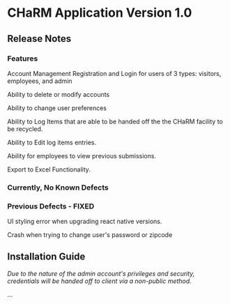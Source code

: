 # CHaRM Application Version 1.0


## Release Notes 

### Features

Account Management
Registration and Login for users of 3 types: visitors, employees, and admin
  
Ability to delete or modify accounts
  
  
Ability to change user preferences

Ability to Log Items that are able to be handed off the the CHaRM facility to be recycled.

Ability to Edit log items entries.

Ability for employees to view previous submissions.

Export to Excel Functionality.


### Currently, No Known Defects

### Previous Defects - FIXED

UI styling error when upgrading react native versions.

Crash when trying to change user's password or zipcode


## Installation Guide

_Due to the nature of the admin account's privileges and security, credentials will be handed off to client via a non-public method._

...

